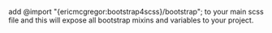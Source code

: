 add @import "{ericmcgregor:bootstrap4scss}/bootstrap"; to your main scss file and this will expose all bootstrap mixins and variables to your project.
